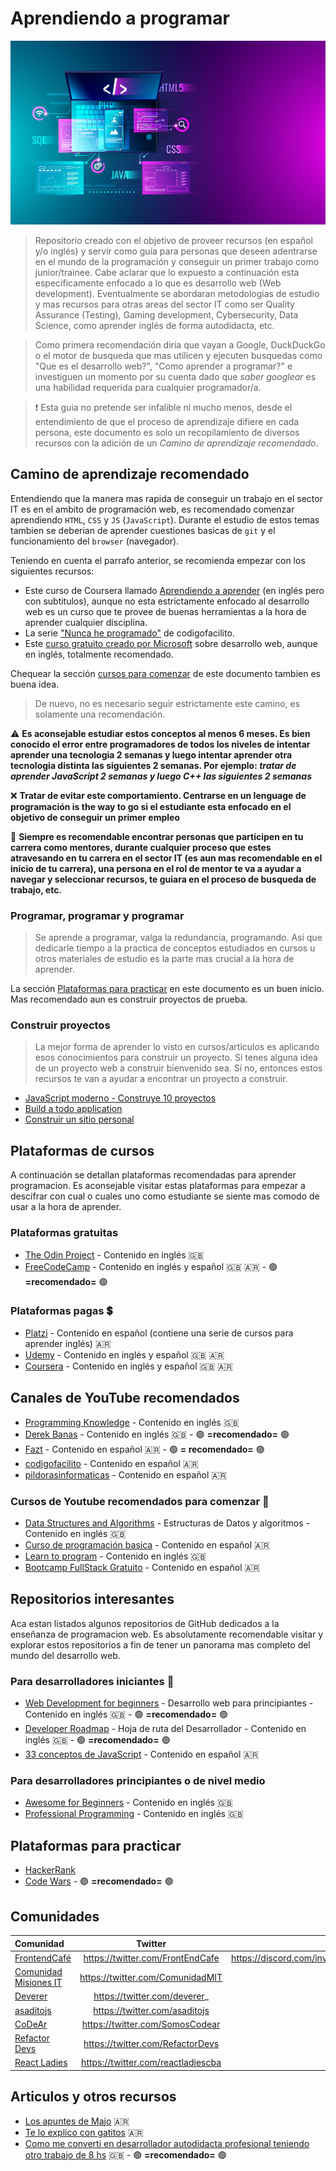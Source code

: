 # Aprendiendo a programar
![Aprendiendo a programar](./images/web-programming.jpeg)

> Repositorio creado con el objetivo de proveer recursos (en español y/o inglés) y servir como guía para personas que deseen adentrarse en el mundo de la programación y conseguir un primer trabajo como junior/trainee. Cabe aclarar que lo expuesto a continuación esta especificamente enfocado a lo que es desarrollo web (Web development). Eventualmente se abordaran metodologias de estudio y mas recursos para otras areas del sector IT como ser Quality Assurance (Testing), Gaming development, Cybersecurity, Data Science, como aprender inglés de forma autodidacta, etc.

> Como primera recomendación diria que vayan a Google, DuckDuckGo o el motor de busqueda que mas utilicen y ejecuten busquedas como "Que es el desarrollo web?", "Como aprender a programar?" e investiguen un momento por su cuenta dado que _saber googlear_ es una habilidad requerida para cualquier programador/a.

> :exclamation: Esta guia no pretende ser infalible ni mucho menos, desde el entendimiento de que el proceso de aprendizaje difiere en cada persona, este documento es solo un recopilamiento de diversos recursos con la adición de un *Camino de aprendizaje recomendado*.

## Camino de aprendizaje recomendado
Entendiendo que la manera mas rapida de conseguir un trabajo en el sector IT es en el ambito de programación web, es recomendado comenzar aprendiendo `HTML`, `CSS` y `JS` (`JavaScript`). Durante el estudio de estos temas tambien se deberian de aprender cuestiones basicas de `git` y el funcionamiento del `browser` (navegador).

Teniendo en cuenta el parrafo anterior, se recomienda empezar con los siguientes recursos:

- Este curso de Coursera llamado [Aprendiendo a aprender](https://www.coursera.org/learn/learning-how-to-learn) (en inglés pero con subtitulos), aunque no esta estrictamente enfocado al desarrollo web es un curso que te provee de buenas herramientas a la hora de aprender cualquier disciplina.
- La serie ["Nunca he programado"](https://www.youtube.com/watch?v=lcQBY3JsQw4&list=PLpOqH6AE0tNhMCyl-22Q9xoama6cgytg9) de codigofacilito.
- Este [curso gratuito creado por Microsoft](https://github.com/microsoft/Web-Dev-For-Beginners) sobre desarrollo web, aunque en inglés, totalmente recomendado. 

Chequear la sección [cursos para comenzar](#cursos-de-youtube-recomendados-para-comenzar) de este documento tambien es buena idea. 

> De nuevo, no es necesario seguir estrictamente este camino, es solamente una recomendación.

:warning: **Es aconsejable estudiar estos conceptos al menos 6 meses. Es bien conocido el error entre programadores de todos los niveles de intentar aprender una tecnologia 2 semanas y luego intentar aprender otra tecnologia distinta las siguientes 2 semanas. Por ejemplo: _tratar de aprender JavaScript 2 semanas y luego C++ las siguientes 2 semanas_**

:x: **Tratar de evitar este comportamiento. Centrarse en un lenguage de programación is the way to go si el estudiante esta enfocado en el objetivo de conseguir un primer empleo**

:green_book: **Siempre es recomendable encontrar personas que participen en tu carrera como mentores, durante cualquier proceso que estes atravesando en tu carrera en el sector IT (es aun mas recomendable en el inicio de tu carrera), una persona en el rol de mentor te va a ayudar a navegar y seleccionar recursos, te guiara en el proceso de busqueda de trabajo, etc.**

### Programar, programar y programar
> Se aprende a programar, valga la redundancia, programando. Asi que dedicarle tiempo a la practica de conceptos estudiados en cursos u otros materiales de estudio es la parte mas crucial a la hora de aprender.

La sección [Plataformas para practicar](#plataformas-para-practicar) en este documento es un buen inicio. Mas recomendado aun es construir proyectos de prueba.

### Construir proyectos
> La mejor forma de aprender lo visto en cursos/articulos es aplicando esos conocimientos para construir un proyecto. Si tenes alguna idea de un proyecto web a construir bienvenido sea. Si no, entonces estos recursos te van a ayudar a encontrar un proyecto a construir.

- [JavaScript moderno - Construye 10 proyectos](https://www.udemy.com/course/javascript-moderno-guia-definitiva-construye-10-proyectos/) 
- [Build a todo application](https://enlight.nyc/projects/to-do) 
- [Construir un sitio personal](https://enlight.nyc/projects/build-a-personal-website) 

## Plataformas de cursos
A continuación se detallan plataformas recomendadas para aprender programacion. Es aconsejable visitar estas plataformas para empezar a descifrar con cual o cuales uno como estudiante se siente mas comodo de usar a la hora de aprender.

### Plataformas gratuitas 
- [The Odin Project](https://theodinproject.com) - Contenido en inglés :uk:
- [FreeCodeCamp](https://www.freecodecamp.org) - Contenido en inglés y español :uk: :argentina: - :green_circle: __=recomendado=__ :green_circle:

### Plataformas pagas :heavy_dollar_sign:
- [Platzi](https://platzi.com/home) - Contenido en español (contiene una serie de cursos para aprender inglés) :argentina:
- [Udemy](https://www.udemy.com) - Contenido en inglés y español :uk: :argentina:
- [Coursera](https://www.coursera.org/) - Contenido en inglés y español :uk: :argentina:

## Canales de YouTube recomendados
- [Programming Knowledge](https://www.youtube.com/c/ProgrammingKnowledge/) - Contenido en inglés :uk:
- [Derek Banas](https://www.youtube.com/c/derekbanas/) - Contenido en inglés :uk: - :green_circle: __=recomendado=__ :green_circle:
- [Fazt](https://www.youtube.com/c/FaztTech/videos) - Contenido en español :argentina: - :green_circle: __= recomendado=__ :green_circle:
- [codigofacilito](https://www.youtube.com/user/codigofacilito) - Contenido en español :argentina: 
- [pildorasinformaticas](https://www.youtube.com/c/pildorasinformaticas/) - Contenido en español :argentina:

### Cursos de Youtube recomendados para comenzar :beginner:
- [Data Structures and Algorithms](https://www.youtube.com/watch?v=DBFZBWzNuEc&list=PLS1QulWo1RIbHVs3Z_r5cj4pnH2AxfjH9) - Estructuras de Datos y algoritmos - Contenido en inglés :uk:
- [Curso de programación basica](https://www.youtube.com/watch?v=lcQBY3JsQw4&list=PLpOqH6AE0tNhMCyl-22Q9xoama6cgytg9) - Contenido en español :argentina:
- [Learn to program](https://www.youtube.com/watch?v=nwjAHQERL08&list=PLGLfVvz_LVvTn3cK5e6LjhgGiSeVlIRwt) - Contenido en inglés :uk:
- [Bootcamp FullStack Gratuito](https://www.youtube.com/watch?v=wTpuKOhGfJE&list=PLV8x_i1fqBw0Kn_fBIZTa3wS_VZAqddX7) - Contenido en español :argentina:

## Repositorios interesantes
Aca estan listados algunos repositorios de GitHub dedicados a la enseñanza de programacion web. Es absolutamente recomendable visitar y explorar estos repositorios a fin de tener un panorama mas completo del mundo del desarrollo web.

### Para desarrolladores iniciantes :beginner:
- [Web Development for beginners](https://github.com/microsoft/Web-Dev-For-Beginners) - Desarrollo web para principiantes - Contenido en inglés :uk: - :green_circle: __=recomendado=__ :green_circle:
- [Developer Roadmap](https://github.com/kamranahmedse/developer-roadmap) - Hoja de ruta del Desarrollador - Contenido en inglés :uk: - :green_circle: __=recomendado=__ :green_circle:
- [33 conceptos de JavaScript](https://github.com/adonismendozaperez/33-js-conceptos) - Contenido en español :argentina:

### Para desarrolladores principiantes o de nivel medio
- [Awesome for Beginners](https://github.com/MunGell/awesome-for-beginners) - Contenido en inglés :uk:
- [Professional Programming](https://github.com/charlax/professional-programming) - Contenido en inglés :uk:

## Plataformas para practicar
- [HackerRank](https://www.hackerrank.com/)
- [Code Wars](https://www.codewars.com/dashboard) - :green_circle: __=recomendado=__ :green_circle:

## Comunidades

| Comunidad                                                  | Twitter                            | Discord                                 |
| :-------------                                             | :----------:                       | -----------:                            |
| [FrontendCafé](frontend.cafe)                              | https://twitter.com/FrontEndCafe   | https://discord.com/invite/frontendcafe |
| [Comunidad Misiones IT](https://comit.ar/)                 | https://twitter.com/ComunidadMIT   | -                                       |
| [Deverer](https://deverer.com/)                            | https://twitter.com/deverer_       | -                                       |
| [asaditojs](https://igbio.co/asaditojs)                    | https://twitter.com/asaditojs      | -                                       |
| [CoDeAr](https://codear.org/)                              | https://twitter.com/SomosCodear    | -                                       |
| [Refactor Devs](https://www.twitch.tv/refactordevs)        | https://twitter.com/RefactorDevs   | -                                       |
| [React Ladies](https://www.instagram.com/reactladies.cba/) | https://twitter.com/reactladiescba | -                                        |

## Articulos y otros recursos
- [Los apuntes de Majo](https://losapuntesdemajo.now.sh/) :argentina:
- [Te lo explico con gatitos](https://teloexplicocongatitos.com/) :argentina:
- [Como me converti en desarrollador autodidacta profesional teniendo otro trabajo de 8 hs](https://dev.to/carstenbehrens/how-i-became-a-professional-self-taught-developer-in-germany-while-working-a-full-time-job-djd) :uk: - :green_circle: __=recomendado=__ :green_circle: 

